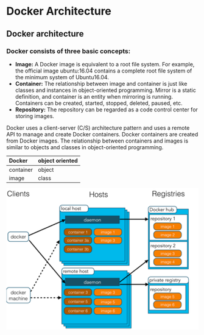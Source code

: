 # Docker Architecture

## Docker architecture

### Docker consists of three basic concepts:

- **Image:** A Docker image is equivalent to a root file system. For example, the official image ubuntu:16.04 contains a complete root file system of the minimum system of Ubuntu16.04.
- **Container:** The relationship between image and container is just like classes and instances in object-oriented programming. Mirror is a static definition, and container is an entity when mirroring is running. Containers can be created, started, stopped, deleted, paused, etc.
- **Repository:** The repository can be regarded as a code control center for storing images.

Docker uses a client-server (C/S) architecture pattern and uses a remote API to manage and create Docker containers. Docker containers are created from Docker images. The relationship between containers and images is similar to objects and classes in object-oriented programming.

| Docker    | object oriented |
| :-------- | :-------------- |
| container | object          |
| image     | class           |

![image-20230706165743863](https://raw.githubusercontent.com/MarcLan/pic/main/image-20230706165743863.png)